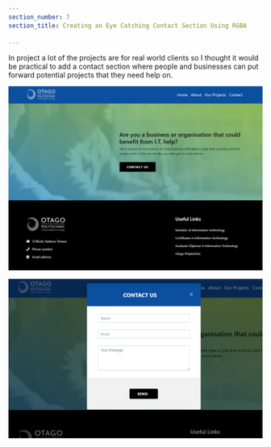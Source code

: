 ```yaml
---
section_number: 7
section_title: Creating an Eye Catching Contact Section Using RGBA

---
```


In project a lot of the projects are for real world clients so I thought it would be practical to add a contact section where people and businesses can put forward potential projects that they need help on.




![marqueetool](contactussection.PNG)

![marqueetool](contactusmodal.PNG)
